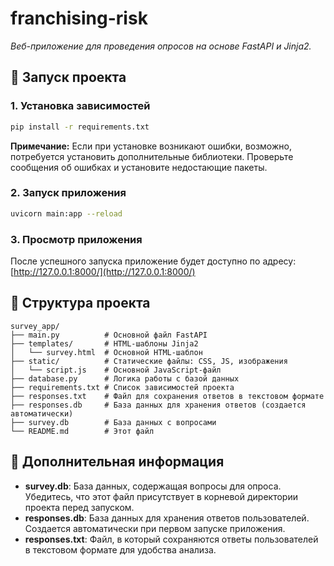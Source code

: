 # franchising-risk
_Веб-приложение для проведения опросов на основе FastAPI и Jinja2._

## 🚀 Запуск проекта

### 1. Установка зависимостей

```sh
pip install -r requirements.txt
```

**Примечание:** Если при установке возникают ошибки, возможно, потребуется установить дополнительные библиотеки. Проверьте сообщения об ошибках и установите недостающие пакеты.

### 2. Запуск приложения

```sh
uvicorn main:app --reload
```

### 3. Просмотр приложения

После успешного запуска приложение будет доступно по адресу: [http://127.0.0.1:8000/](http://127.0.0.1:8000/)

## 📂 Структура проекта

```
survey_app/
├── main.py          # Основной файл FastAPI
├── templates/       # HTML-шаблоны Jinja2
│   └── survey.html  # Основной HTML-шаблон
├── static/          # Статические файлы: CSS, JS, изображения
│   └── script.js    # Основной JavaScript-файл
├── database.py      # Логика работы с базой данных
├── requirements.txt # Список зависимостей проекта
├── responses.txt    # Файл для сохранения ответов в текстовом формате
├── responses.db     # База данных для хранения ответов (создается автоматически)
├── survey.db        # База данных с вопросами
└── README.md        # Этот файл
```

## 📝 Дополнительная информация

- **survey.db**: База данных, содержащая вопросы для опроса. Убедитесь, что этот файл присутствует в корневой директории проекта перед запуском.
- **responses.db**: База данных для хранения ответов пользователей. Создается автоматически при первом запуске приложения.
- **responses.txt**: Файл, в который сохраняются ответы пользователей в текстовом формате для удобства анализа.
